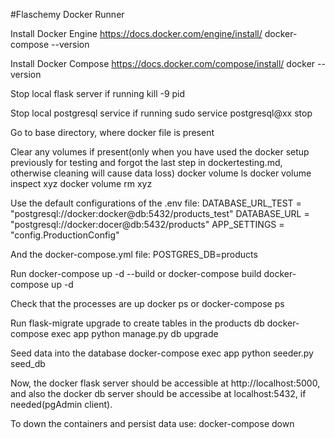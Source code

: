 #Flaschemy Docker Runner

Install Docker Engine
https://docs.docker.com/engine/install/
docker-compose --version

Install Docker Compose
https://docs.docker.com/compose/install/
docker --version

Stop local flask server if running
kill -9 pid

Stop local postgresql service if running
sudo service postgresql@xx stop

Go to base directory, where docker file is present

Clear any volumes if present(only when you have used the docker setup previously for testing and forgot the last step in dockertesting.md, otherwise cleaning will cause data loss)
docker volume ls
docker volume inspect xyz
docker volume rm xyz

Use the default configurations of the .env file:
DATABASE_URL_TEST = "postgresql://docker:docker@db:5432/products_test"
DATABASE_URL = "postgresql://docker:docer@db:5432/products"
APP_SETTINGS = "config.ProductionConfig"

And the docker-compose.yml file:
POSTGRES_DB=products

Run 
docker-compose up -d --build
or
docker-compose build
docker-compose up -d

Check that the processes are up
docker ps or docker-compose ps

Run flask-migrate upgrade to create tables in the products db
docker-compose exec app python manage.py db upgrade

Seed data into the database
docker-compose exec app python seeder.py seed_db

Now, the docker flask server should be accessible at http://localhost:5000, and also the docker db server should be accessibe at localhost:5432, if needed(pgAdmin client).

To down the containers and persist data use:
docker-compose down